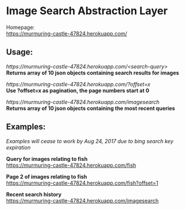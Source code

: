 # Image Search Abstraction Layer
Homepage:
<br/>
https://murmuring-castle-47824.herokuapp.com/

## Usage:

<i> https://<i></i>murmuring-castle-47824.herokuapp.com/&lt;search-query&gt; </i>
<br/>
<b> Returns array of 10 json objects containing search results for images </b>

<i> https://<i></i>murmuring-castle-47824.herokuapp.com/<search-query>?offset=x </i>
<br/>
<b> Use ?offset=x as pagination, the page numbers start at 0 </b>

<i> https://<i></i>murmuring-castle-47824.herokuapp.com/imagesearch </i>
<br/>
<b> Returns array of 10 json objects containing the most recent queries </b>


## Examples:
<i> Examples will cease to work by Aug 24, 2017 due to bing search key expiration </i>

<b> Query for images relating to fish </b> 
<br/>
https://murmuring-castle-47824.herokuapp.com/fish

<b> Page 2 of images relating to fish </b> 
<br/>
https://murmuring-castle-47824.herokuapp.com/fish?offset=1

<b> Recent search history </b> 
<br/>
https://murmuring-castle-47824.herokuapp.com/imagesearch
